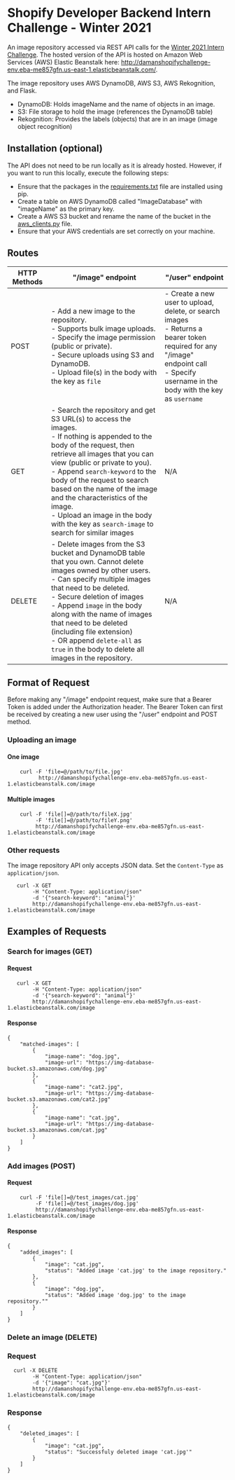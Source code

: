 # Shopify Developer Backend Intern Challenge - Winter 2021
An image repository accessed via REST API calls for the [Winter 2021 Intern Challenge](https://docs.google.com/document/d/1ZKRywXQLZWOqVOHC4JkF3LqdpO3Llpfk_CkZPR8bjak/edit). The hosted version of the API is hosted on Amazon Web Services (AWS) Elastic Beanstalk here: http://damanshopifychallenge-env.eba-me857gfn.us-east-1.elasticbeanstalk.com/.

The image repository uses AWS DynamoDB, AWS S3, AWS Rekognition, and Flask.
- DynamoDB: Holds imageName and the name of objects in an image.
- S3: File storage to hold the image (references the DynamoDB table)
- Rekognition: Provides the labels (objects) that are in an image (image object recognition)

## Installation (optional)
The API does not need to be run locally as it is already hosted. However, if you want to run this locally, execute the following steps:
- Ensure that the packages in the [requirements.txt](api/requirements.txt) file are installed using pip.
- Create a table on AWS DynamoDB called "ImageDatabase" with "imageName" as the primary key.
- Create a AWS S3 bucket and rename the name of the bucket in the [aws_clients.py](api/aws_clients.py) file.
- Ensure that your AWS credentials are set correctly on your machine.

## Routes
| HTTP Methods | "/image" endpoint                                                                                                                                                                                                                                                                                                                                                                                                                          | "/user" endpoint                                                                                                                                                                              |
|--------------|--------------------------------------------------------------------------------------------------------------------------------------------------------------------------------------------------------------------------------------------------------------------------------------------------------------------------------------------------------------------------------------------------------------------------------------------|-----------------------------------------------------------------------------------------------------------------------------------------------------------------------------------------------|
| POST         | - Add a new image to the repository. <br>- Supports bulk image uploads.<br>- Specify the image permission (public or private).<br>- Secure uploads using S3 and DynamoDB.<br>- Upload file(s) in the body with the key as ```file```                                                                                                                                                                                                       | - Create a new user to upload, delete, or search images <br>- Returns a bearer token required for any "/image" endpoint call<br>- Specify username in the body with the key as ```username``` |
| GET          | - Search the repository and get S3 URL(s) to access the images.<br>- If nothing is appended to the body of the request, then retrieve all images that you can view (public or private to you).<br>- Append ```search-keyword``` to the body of the request to search based on the name of the image and the characteristics of the image.<br>- Upload an image in the body with the key as ```search-image``` to search for similar images | N/A                                                                                                                                                                                           |
| DELETE       | - Delete images from the S3 bucket and DynamoDB table that you own. Cannot delete images owned by other users.<br>- Can specify multiple images that need to be deleted.<br>- Secure deletion of images<br>- Append ```image``` in the body along with the name of images that need to be deleted (including file extension)<br>- OR append ```delete-all``` as ```true``` in the body to delete all images in the repository.             | N/A                                                                                                                                                                                           |
## Format of Request
Before making any "/image" endpoint request, make sure that a Bearer Token is added under the Authorization header. The Bearer Token can first be received by creating a new user using the "/user" endpoint and POST method.

### Uploading an image
#### One image
```
    curl -F 'file=@/path/to/file.jpg' 
          http://damanshopifychallenge-env.eba-me857gfn.us-east-1.elasticbeanstalk.com/image
```

#### Multiple images
```
    curl -F 'file[]=@/path/to/fileX.jpg' 
         -F 'file[]=@/path/to/fileY.png' 
         http://damanshopifychallenge-env.eba-me857gfn.us-east-1.elasticbeanstalk.com/image
```

### Other requests
The image repository API only accepts JSON data. Set the ```Content-Type``` as ```application/json```.

``` 
   curl -X GET 
        -H "Content-Type: application/json" 
        -d '{"search-keyword": "animal"}'  
        http://damanshopifychallenge-env.eba-me857gfn.us-east-1.elasticbeanstalk.com/image
```

## Examples of Requests
### Search for images (GET)
#### Request

``` 
   curl -X GET 
        -H "Content-Type: application/json" 
        -d '{"search-keyword": "animal"}'  
        http://damanshopifychallenge-env.eba-me857gfn.us-east-1.elasticbeanstalk.com/image
```
#### Response
```
{
    "matched-images": [
        {
            "image-name": "dog.jpg",
            "image-url": "https://img-database-bucket.s3.amazonaws.com/dog.jpg"
        },
        {
            "image-name": "cat2.jpg",
            "image-url": "https://img-database-bucket.s3.amazonaws.com/cat2.jpg"
        },
        {
            "image-name": "cat.jpg",
            "image-url": "https://img-database-bucket.s3.amazonaws.com/cat.jpg"
        }
    ]
}
```

### Add images (POST)
#### Request
```
    curl -F 'file[]=@/test_images/cat.jpg' 
         -F 'file[]=@/test_images/dog.jpg' 
         http://damanshopifychallenge-env.eba-me857gfn.us-east-1.elasticbeanstalk.com/image
```

#### Response
```
{
    "added_images": [
        {
            "image": "cat.jpg",
            "status": "Added image 'cat.jpg' to the image repository."
        },
        {
            "image": "dog.jpg",
            "status": "Added image 'dog.jpg' to the image repository.""
        }
    ]
}
```

### Delete an image (DELETE)
### Request
```
  curl -X DELETE 
        -H "Content-Type: application/json" 
        -d '{"image": "cat.jpg"}'  
        http://damanshopifychallenge-env.eba-me857gfn.us-east-1.elasticbeanstalk.com/image
```

### Response
```
{
    "deleted_images": [
        {
            "image": "cat.jpg",
            "status": "Successfuly deleted image 'cat.jpg'"
        }
    ]
}
```
